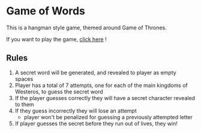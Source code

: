 # Game of Words

This is a hangman style game, themed around Game of Thrones.

If you want to play the game, [click here](https://code-guy21.github.io/Game-of-Words/) !

## Rules

1. A secret word will be generated, and revealed to player as empty spaces
2. Player has a total of 7 attempts, one for each of the main kingdoms of Westeros, to guess the secret word
3. If the player guesses correctly they will have a secret character revealed to them
4. If they guess incorrectly they will lose an attempt
   - player won't be penalized for guessing a previously attempted letter
5. If player guesses the secret before they run out of lives, they win!
